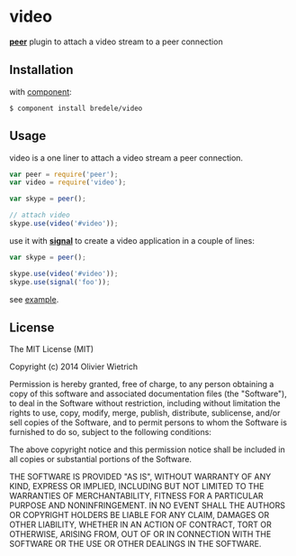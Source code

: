 video
=====

**[peer](http://github.com/bredele/peer)**  plugin to attach a video stream to a peer connection


## Installation

with [component](http://github.com/component/component):

	$ component install bredele/video


## Usage

  video is a one liner to attach a video stream a peer connection. 

```js
var peer = require('peer');
var video = require('video');

var skype = peer();

// attach video
skype.use(video('#video'));
```

  use it with **[signal](http://github.com/bredele/channel)** to create a video application in a couple of lines:

```js
var skype = peer();

skype.use(video('#video'));
skype.use(signal('foo'));

```

  see [example](https://github.com/bredele/video/blob/master/test/remote).


## License

The MIT License (MIT)

Copyright (c) 2014 Olivier Wietrich

Permission is hereby granted, free of charge, to any person obtaining a copy
of this software and associated documentation files (the "Software"), to deal
in the Software without restriction, including without limitation the rights
to use, copy, modify, merge, publish, distribute, sublicense, and/or sell
copies of the Software, and to permit persons to whom the Software is
furnished to do so, subject to the following conditions:

The above copyright notice and this permission notice shall be included in all
copies or substantial portions of the Software.

THE SOFTWARE IS PROVIDED "AS IS", WITHOUT WARRANTY OF ANY KIND, EXPRESS OR
IMPLIED, INCLUDING BUT NOT LIMITED TO THE WARRANTIES OF MERCHANTABILITY,
FITNESS FOR A PARTICULAR PURPOSE AND NONINFRINGEMENT. IN NO EVENT SHALL THE
AUTHORS OR COPYRIGHT HOLDERS BE LIABLE FOR ANY CLAIM, DAMAGES OR OTHER
LIABILITY, WHETHER IN AN ACTION OF CONTRACT, TORT OR OTHERWISE, ARISING FROM,
OUT OF OR IN CONNECTION WITH THE SOFTWARE OR THE USE OR OTHER DEALINGS IN THE
SOFTWARE.
